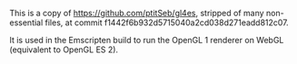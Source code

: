 This is a copy of https://github.com/ptitSeb/gl4es, stripped of many non-essential files, at commit f1442f6b932d5715040a2cd038d271eadd812c07.

It is used in the Emscripten build to run the OpenGL 1 renderer on WebGL (equivalent to OpenGL ES 2).
